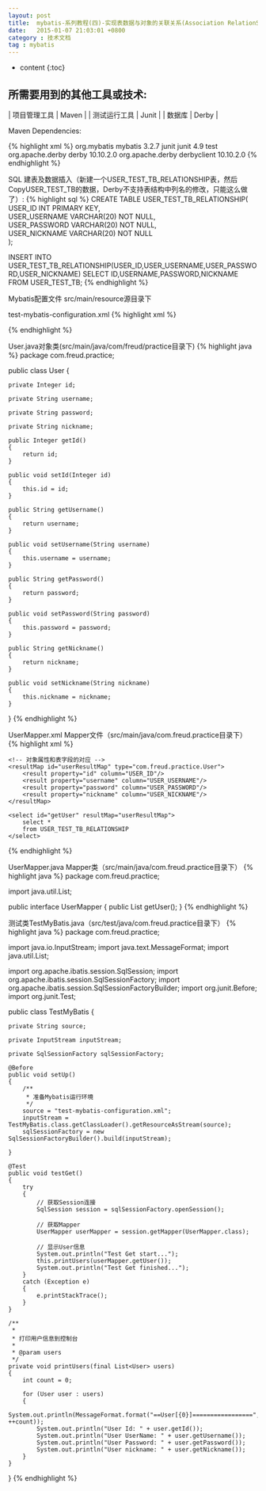 ```yaml
---
layout: post
title:  mybatis-系列教程(四)-实现表数据与对象的关联关系(Association RelationShip)
date:   2015-01-07 21:03:01 +0800
category : 技术文档
tag : mybatis
---
```


* content
{:toc}


所需要用到的其他工具或技术:
---------------------

| 项目管理工具 | Maven |
| 测试运行工具 | Junit |
| 数据库 | Derby |

Maven Dependencies:

{% highlight xml %}
<dependencies>
	<dependency>
		<groupId>org.mybatis</groupId>
		<artifactId>mybatis</artifactId>
		<version>3.2.7</version>
	</dependency>
	<dependency>
		<groupId>junit</groupId>
		<artifactId>junit</artifactId>
		<version>4.9</version>
		<scope>test</scope>
	</dependency>
	<dependency>
		<groupId>org.apache.derby</groupId>
		<artifactId>derby</artifactId>
		<version>10.10.2.0</version>
	</dependency>
	<dependency>
		<groupId>org.apache.derby</groupId>
		<artifactId>derbyclient</artifactId>
		<version>10.10.2.0</version>
	</dependency>
</dependencies>
{% endhighlight %}

SQL 建表及数据插入（新建一个USER_TEST_TB_RELATIONSHIP表，然后CopyUSER_TEST_TB的数据，Derby不支持表结构中列名的修改，只能这么做了）:
{% highlight sql %}
CREATE TABLE USER_TEST_TB_RELATIONSHIP(
USER_ID INT PRIMARY KEY,    
USER_USERNAME VARCHAR(20) NOT NULL,    
USER_PASSWORD VARCHAR(20) NOT NULL,    
USER_NICKNAME VARCHAR(20) NOT NULL    
);

INSERT INTO USER_TEST_TB_RELATIONSHIP(USER_ID,USER_USERNAME,USER_PASSWORD,USER_NICKNAME) SELECT ID,USERNAME,PASSWORD,NICKNAME FROM USER_TEST_TB;
{% endhighlight %}

Mybatis配置文件 src/main/resource源目录下

test-mybatis-configuration.xml
{% highlight xml %}
<?xml version="1.0" encoding="UTF-8" ?>  
<!DOCTYPE configuration  
  PUBLIC "-//mybatis.org//DTD Config 3.0//EN"  
  "http://mybatis.org/dtd/mybatis-3-config.dtd">
<configuration>
	<properties>
		<property name="driver" value="org.apache.derby.jdbc.ClientDriver" />
		<property name="url"
			value="jdbc:derby://localhost:1527/freud;create=true" />
	</properties>
	<environments default="development">
		<environment id="development">
			<transactionManager type="JDBC" />
			<dataSource type="POOLED">
				<property name="driver" value="${driver}" />
				<property name="url" value="${url}" />
			</dataSource>
		</environment>
	</environments>
	<mappers>
		<mapper resource="com/freud/practice/UserMapper.xml" />
	</mappers>
</configuration>  
{% endhighlight %}

User.java对象类(src/main/java/com/freud/practice目录下)
{% highlight java %}
package com.freud.practice;

public class User
{

	private Integer id;

	private String username;

	private String password;

	private String nickname;

	public Integer getId()
	{
		return id;
	}

	public void setId(Integer id)
	{
		this.id = id;
	}

	public String getUsername()
	{
		return username;
	}

	public void setUsername(String username)
	{
		this.username = username;
	}

	public String getPassword()
	{
		return password;
	}

	public void setPassword(String password)
	{
		this.password = password;
	}

	public String getNickname()
	{
		return nickname;
	}

	public void setNickname(String nickname)
	{
		this.nickname = nickname;
	}

}
{% endhighlight %}

UserMapper.xml  Mapper文件（src/main/java/com.freud.practice目录下）
{% highlight xml %}
<?xml version="1.0" encoding="UTF-8" ?>  
<!DOCTYPE mapper  
 PUBLIC "-//mybatis.org//DTD Mapper 3.0//EN"  
 "http://mybatis.org/dtd/mybatis-3-mapper.dtd">
<mapper namespace="com.freud.practice.UserMapper">

	<!-- 对象属性和表字段的对应 -->
	<resultMap id="userResultMap" type="com.freud.practice.User">
		<result property="id" column="USER_ID"/>
		<result property="username" column="USER_USERNAME"/>
		<result property="password" column="USER_PASSWORD"/>
		<result property="nickname" column="USER_NICKNAME"/>
	</resultMap>
	
	<select id="getUser" resultMap="userResultMap">
		select *
		from USER_TEST_TB_RELATIONSHIP
	</select>

</mapper>
{% endhighlight %}

UserMapper.java Mapper类（src/main/java/com.freud.practice目录下）
{% highlight java %}
package com.freud.practice;

import java.util.List;

public interface UserMapper
{
	public List<User> getUser();
}
{% endhighlight %}

测试类TestMyBatis.java（src/test/java/com.freud.practice目录下）
{% highlight java %}
package com.freud.practice;

import java.io.InputStream;
import java.text.MessageFormat;
import java.util.List;

import org.apache.ibatis.session.SqlSession;
import org.apache.ibatis.session.SqlSessionFactory;
import org.apache.ibatis.session.SqlSessionFactoryBuilder;
import org.junit.Before;
import org.junit.Test;

public class TestMyBatis
{

	private String source;

	private InputStream inputStream;

	private SqlSessionFactory sqlSessionFactory;

	@Before
	public void setUp()
	{
		/**
		 * 准备Mybatis运行环境
		 */
		source = "test-mybatis-configuration.xml";
		inputStream = TestMyBatis.class.getClassLoader().getResourceAsStream(source);
		sqlSessionFactory = new SqlSessionFactoryBuilder().build(inputStream);

	}

	@Test
	public void testGet()
	{
		try
		{
			// 获取Session连接
			SqlSession session = sqlSessionFactory.openSession();

			// 获取Mapper
			UserMapper userMapper = session.getMapper(UserMapper.class);

			// 显示User信息
			System.out.println("Test Get start...");
			this.printUsers(userMapper.getUser());
			System.out.println("Test Get finished...");
		}
		catch (Exception e)
		{
			e.printStackTrace();
		}
	}

	/**
	 * 
	 * 打印用户信息到控制台
	 * 
	 * @param users
	 */
	private void printUsers(final List<User> users)
	{
		int count = 0;

		for (User user : users)
		{
			System.out.println(MessageFormat.format("==User[{0}]=================", ++count));
			System.out.println("User Id: " + user.getId());
			System.out.println("User UserName: " + user.getUsername());
			System.out.println("User Password: " + user.getPassword());
			System.out.println("User nickname: " + user.getNickname());
		}
	}
}
{% endhighlight %}

<br/>
<br/>
